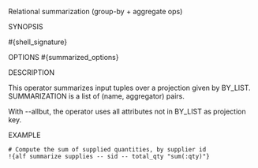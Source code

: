 
Relational summarization (group-by + aggregate ops)

SYNOPSIS

  #{shell_signature}

OPTIONS
#{summarized_options}

DESCRIPTION

This operator summarizes input tuples over a projection given by BY_LIST.
SUMMARIZATION is a list of (name, aggregator) pairs.

With --allbut, the operator uses all attributes not in BY_LIST as 
projection key.

EXAMPLE

    # Compute the sum of supplied quantities, by supplier id
    !{alf summarize supplies -- sid -- total_qty "sum(:qty)"}

